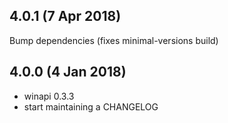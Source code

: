 ## 4.0.1 (7 Apr 2018)

Bump dependencies (fixes minimal-versions build)

## 4.0.0 (4 Jan 2018)

* winapi 0.3.3
* start maintaining a CHANGELOG
